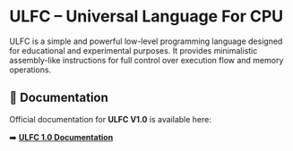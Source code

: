 # ULFC – Universal Language For CPU




ULFC is a simple and powerful low-level programming language designed for educational and experimental purposes. It provides minimalistic assembly-like instructions for full control over execution flow and memory operations.

## 📘 Documentation

Official documentation for **ULFC V1.0** is available here:

➡️ [**ULFC 1.0 Documentation**](https://github.com/jezszymon/ULFC/blob/main/Documentation/ULFC1.0.md)  
